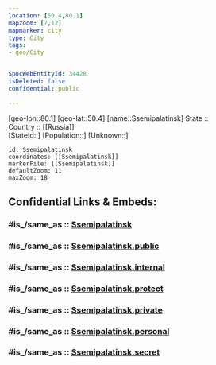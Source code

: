 ```yaml
---
location: [50.4,80.1] 
mapzoom: [7,12] 
mapmarker: city 
type: City
tags:
- geo/City


SpocWebEntityId: 34428
isDeleted: false
confidential: public

---
```

[geo-lon::80.1] 
[geo-lat::50.4] 
[name::Ssemipalatinsk] 
State ::  
Country :: [[Russia]]  
[StateId::] 
[Population::] 
[Unknown::] 


```leaflet
id: Ssemipalatinsk
coordinates: [[Ssemipalatinsk]] 
markerFile: [[Ssemipalatinsk]] 
defaultZoom: 11 
maxZoom: 18
```


## Confidential Links & Embeds: 

### #is_/same_as :: [Ssemipalatinsk](/_Standards/Earth/Continent/Asia/Asia~Central/Kazakhstan/Counties/East_Kazakhstan/City/Ssemipalatinsk.md) 

### #is_/same_as :: [Ssemipalatinsk.public](/_public/Earth/Continent/Asia/Asia~Central/Kazakhstan/Counties/East_Kazakhstan/City/Ssemipalatinsk.public.md) 

### #is_/same_as :: [Ssemipalatinsk.internal](/_internal/Earth/Continent/Asia/Asia~Central/Kazakhstan/Counties/East_Kazakhstan/City/Ssemipalatinsk.internal.md) 

### #is_/same_as :: [Ssemipalatinsk.protect](/_protect/Earth/Continent/Asia/Asia~Central/Kazakhstan/Counties/East_Kazakhstan/City/Ssemipalatinsk.protect.md) 

### #is_/same_as :: [Ssemipalatinsk.private](/_private/Earth/Continent/Asia/Asia~Central/Kazakhstan/Counties/East_Kazakhstan/City/Ssemipalatinsk.private.md) 

### #is_/same_as :: [Ssemipalatinsk.personal](/_personal/Earth/Continent/Asia/Asia~Central/Kazakhstan/Counties/East_Kazakhstan/City/Ssemipalatinsk.personal.md) 

### #is_/same_as :: [Ssemipalatinsk.secret](/_secret/Earth/Continent/Asia/Asia~Central/Kazakhstan/Counties/East_Kazakhstan/City/Ssemipalatinsk.secret.md)

